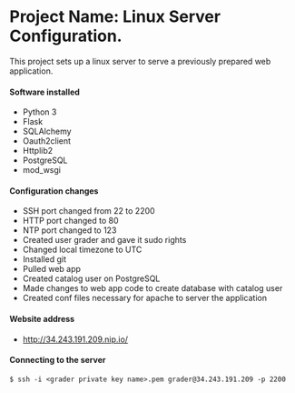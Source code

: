 # Project Name: Linux Server Configuration.
This project sets up a linux server to serve a previously prepared web application.

#### Software installed
- Python 3
- Flask
- SQLAlchemy
- Oauth2client
- Httplib2
- PostgreSQL
- mod_wsgi

#### Configuration changes
- SSH port changed from 22 to 2200
- HTTP port changed to 80
- NTP port changed to 123
- Created user grader and gave it sudo rights
- Changed local timezone to UTC
- Installed git
- Pulled web app
- Created catalog user on PostgreSQL
- Made changes to web app code to create database with catalog user
- Created conf files necessary for apache to server the application

#### Website address
- http://34.243.191.209.nip.io/

#### Connecting to the server
```
$ ssh -i <grader private key name>.pem grader@34.243.191.209 -p 2200
```
